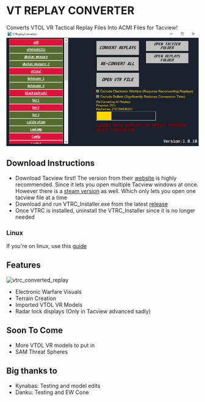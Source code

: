 # VT REPLAY CONVERTER
Converts VTOL VR Tactical Replay Files Into ACMI Files for Tacview!
![vtrc_image](https://github.com/LSantos2003/VTReplayConverter/blob/master/VTReplayConverter/ReadmeResources/vtrc_image.jpg)

## Download Instructions
- Download Tacview first! The version from their [website](https://www.tacview.net/product/about/en/) is highly recommended. Since it lets you open multiple Tacview windows at once. However there is a [steam version](https://store.steampowered.com/app/1174860/Tacview/) as well. Which only lets you open one tacview file at a time
- Download and run VTRC_Installer.exe from the latest [release](https://github.com/LSantos2003/VTReplayConverter/releases)
- Once VTRC is installed, uninstall the VTRC_Installer since it is no longer needed
### Linux
If you're on linux, use this [guide](./Linux.md) 


## Features
![vtrc_converted_replay](https://github.com/LSantos2003/VTReplayConverter/blob/master/VTReplayConverter/ReadmeResources/vtrc_converted_replay.gif)
- Electronic Warfare Visuals
- Terrain Creation
- Imported VTOL VR Models 
- Radar lock displays (Only in Tacview advanced sadly)
## Soon To Come
- More VTOL VR models to put in 
- SAM Threat Spheres

## Big thanks to 
- Kynabas: Testing and model edits
- Danku: Testing and EW Cone
